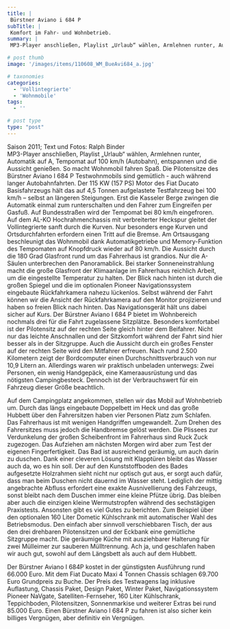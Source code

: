 ```yaml
---
title: |
 Bürstner Aviano i 684 P
subTitle: |
 Komfort im Fahr- und Wohnbetrieb.
summary: |
 MP3-Player anschließen, Playlist „Urlaub“ wählen, Armlehnen runter, Automatik auf A, Tempomat auf 100 km/h (Autobahn), entspannen und die Aussicht genießen. So macht Wohnmobil fahren Spaß. Die Pilotensitze des Bürstner Aviano I 684 P Testwohnmobils sind gemütlich - auch während langer Autobahnfahrten. Der 115 KW (157 PS) Motor

# post thumb
image: '/images/items/110608_WM_BueAvi684_a.jpg'

# taxonomies
categories: 
  - 'Vollintegrierte'
  - 'Wohnmobile'
tags:
  - ''

# post type
type: "post"
---
```


Saison 2011; Text und Fotos: Ralph Binder  
MP3-Player anschließen, Playlist „Urlaub“ wählen, Armlehnen runter, Automatik auf A, Tempomat auf 100 km/h (Autobahn), entspannen und die Aussicht genießen. So macht Wohnmobil fahren Spaß. Die Pilotensitze des Bürstner Aviano I 684 P Testwohnmobils sind gemütlich - auch während langer Autobahnfahrten. Der 115 KW (157 PS) Motor des Fiat Ducato Basisfahrzeugs hält das auf 4,5 Tonnen aufgelastete Testfahrzeug bei 100 km/h – selbst an längeren Steigungen. Erst die Kasseler Berge zwingen die Automatik einmal zum runterschalten und den Fahrer zum Eingreifen per Gasfuß. Auf Bundesstraßen wird der Tempomat bei 80 km/h eingefroren. Auf dem AL-KO Hochrahmenchassis mit verbreiterter Heckspur gleitet der Vollintegrierte sanft durch die Kurven. Nur besonders enge Kurven und Ortsdurchfahrten erfordern einen Tritt auf die Bremse. Am Ortsausgang beschleunigt das Wohnmobil dank Automatikgetriebe und Memory-Funktion des Tempomaten auf Knopfdruck wieder auf 80 km/h. Die Aussicht durch die 180 Grad Glasfront rund um das Fahrerhaus ist grandios. Nur die A-Säulen unterbrechen den Panoramablick. Bei starker Sonneneinstrahlung macht die große Glasfront der Klimaanlage im Fahrerhaus reichlich Arbeit, um die eingestellte Temperatur zu halten. Der Blick nach hinten ist durch die großen Spiegel und die im optionalen Pioneer Navigationssystem eingebaute Rückfahrkamera nahezu lückenlos. Selbst während der Fahrt können wir die Ansicht der Rückfahrkamera auf den Monitor projizieren und haben so freien Blick nach hinten. Das Navigationsgerät hält uns dabei sicher auf Kurs. Der Bürstner Aviano I 684 P bietet im Wohnbereich nochmals drei für die Fahrt zugelassene Sitzplätze. Besonders komfortabel ist der Pilotensitz auf der rechten Seite gleich hinter dem Beifahrer. Nicht nur das leichte Anschnallen und der Sitzkomfort während der Fahrt sind hier besser als in der Sitzgruppe. Auch die Aussicht durch ein großes Fenster auf der rechten Seite wird den Mitfahrer erfreuen. Nach rund 2.500 Kilometern zeigt der Bordcomputer einen Durchschnittsverbrauch von nur 10,9 Litern an. Allerdings waren wir praktisch unbeladen unterwegs: Zwei Personen, ein wenig Handgepäck, eine Kameraausrüstung und das nötigsten Campingbesteck. Dennoch ist der Verbrauchswert für ein Fahrzeug dieser Größe beachtlich.

Auf dem Campingplatz angekommen, stellen wir das Mobil auf Wohnbetrieb um. Durch das längs eingebaute Doppelbett im Heck und das große Hubbett über den Fahrersitzen haben vier Personen Platz zum Schlafen. Das Fahrerhaus ist mit wenigen Handgriffen umgewandelt. Zum Drehen des Fahrersitzes muss jedoch die Handbremse gelöst werden. Die Plissees zur Verdunkelung der großen Scheibenfront im Fahrerhaus sind Ruck Zuck zugezogen. Das Aufziehen am nächsten Morgen wird aber zum Test der eigenen Fingerfertigkeit. Das Bad ist ausreichend geräumig, um auch darin zu duschen. Dank einer cleveren Lösung mit Klapptüren bleibt das Wasser auch da, wo es hin soll. Der auf den Kunststoffboden des Bades aufgesetzte Holzrahmen sieht nicht nur optisch gut aus, er sorgt auch dafür, dass man beim Duschen nicht dauernd im Wasser steht. Lediglich der mittig angebrachte Abfluss erfordert eine exakte Ausnivellierung des Fahrzeugs, sonst bleibt nach dem Duschen immer eine kleine Pfütze übrig. Das bleiben aber auch die einzigen kleine Wermutstropfen während des sechstägigen Praxistests. Ansonsten gibt es viel Gutes zu berichten. Zum Beispiel über den optionalen 160 Liter Dometic Kühlschrank mit automatischer Wahl des Betriebsmodus. Den einfach aber sinnvoll verschiebbaren Tisch, der aus den drei drehbaren Pilotensitzen und der Eckbank eine gemütliche Sitzgruppe macht. Die geräumige Küche mit ausziehbarer Halterung für zwei Mülleimer zur sauberen Mülltrennung. Ach ja, und geschlafen haben wir auch gut, sowohl auf dem Längsbett als auch auf dem Hubbett.

Der Bürstner Aviano I 684P kostet in der günstigsten Ausführung rund 66.000 Euro. Mit dem Fiat Ducato Maxi 4 Tonnen Chassis schlagen 69.700 Euro Grundpreis zu Buche. Der Preis des Testwagens lag inklusive Auflastung, Chassis Paket, Design Paket, Winter Paket, Navigationssystem Pioneer NaVgate, Satelliten-Fernseher, 160 Liter Kühlschrank, Teppichboden, Pilotensitzen, Sonnenmarkise und weiterer Extras bei rund 85.000 Euro. Einen Bürstner Aviano I 684 P zu fahren ist also sicher kein billiges Vergnügen, aber definitiv ein Vergnügen.